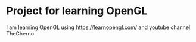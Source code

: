 # Project for learning OpenGL
I am learning OpenGL using https://learnopengl.com/ and youtube channel TheCherno